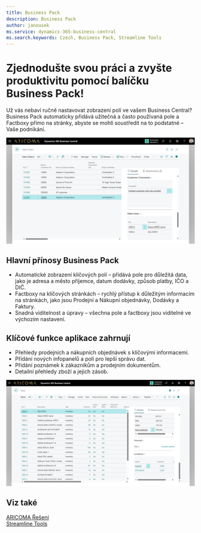 ```yaml
---
title: Business Pack
description: Business Pack
author: janousek
ms.service: dynamics-365-business-central
ms.search.keywords: Czech, Business Pack, Streamline Tools
---
```

# Zjednodušte svou práci a zvyšte produktivitu pomocí balíčku **Business Pack**!

Už vás nebaví ručně nastavovat zobrazení polí ve vašem Business Central? Business Pack automaticky přidává užitečná a často používaná pole a Factboxy přímo na stránky, abyste se mohli soustředit na to podstatné – Vaše podnikání.

![Prodejní objednávky](media/SalesPack1_1280x720.png)

## Hlavní přínosy Business Pack
- Automatické zobrazení klíčových polí – přidává pole pro důležitá data, jako je adresa a město příjemce, datum dodávky, způsob platby, IČO a DIČ.
- Factboxy na klíčových stránkách – rychlý přístup k důležitým informacím na stránkách, jako jsou Prodejní a Nákupní objednávky, Dodávky a Faktury.
- Snadná viditelnost a úpravy – všechna pole a factboxy jsou viditelné ve výchozím nastavení.

## Klíčové funkce aplikace zahrnují
- Přehledy prodejních a nákupních objednávek s klíčovými informacemi.
- Přidání nových infopanelů a polí pro lepší správu dat.
- Přidání poznámek k zákazníkům a prodejním dokumentům.
- Detailní přehledy zboží a jejich zásob.

![Přehled zboží](media/SalesPack4_1280x720.png)

## Viz také
[ARICOMA Řešení](../index.md)  
[Streamline Tools](../StreamlineTools/streamlinetools.md)  
